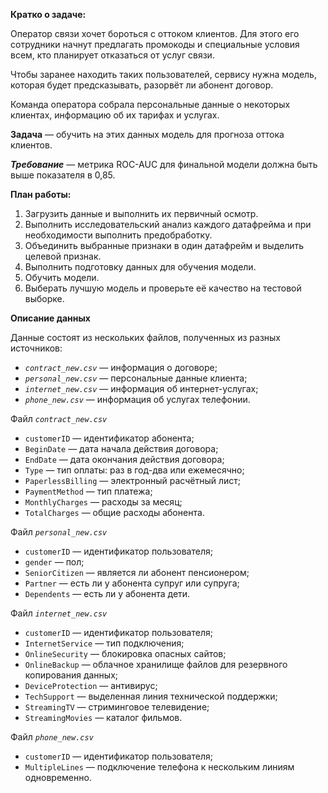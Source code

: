 **Кратко о задаче:**

Оператор связи хочет бороться с оттоком клиентов. Для этого его сотрудники начнут предлагать промокоды и специальные условия всем, кто планирует отказаться от услуг связи.

Чтобы заранее находить таких пользователей, сервису нужна модель, которая будет предсказывать, разорвёт ли абонент договор.

Команда оператора собрала персональные данные о некоторых клиентах, информацию об их тарифах и услугах.

**Задача** — обучить на этих данных модель для прогноза оттока клиентов.

***Требование*** — метрика ROC-AUC для финальной модели должна быть выше показателя в 0,85.

**План работы:**

1. Загрузить данные и выполнить их первичный осмотр.
2. Выполнить исследовательский анализ каждого датафрейма и при необходимости выполнить предобработку.
3. Объединить выбранные признаки в один датафрейм и выделить целевой признак.
4. Выполнить подготовку данных для обучения модели.
5. Обучить модели.
6. Выберать лучшую модель и проверьте её качество на тестовой выборке.

**Описание данных**

Данные состоят из нескольких файлов, полученных из разных источников:

- *`contract_new.csv`* — информация о договоре;
- *`personal_new.csv`* — персональные данные клиента;
- *`internet_new.csv`* — информация об интернет-услугах;
- *`phone_new.csv`* — информация об услугах телефонии.

Файл *`contract_new.csv`*

- `customerID` — идентификатор абонента;
- `BeginDate` — дата начала действия договора;
- `EndDate` — дата окончания действия договора;
- `Type` — тип оплаты: раз в год-два или ежемесячно;
- `PaperlessBilling` — электронный расчётный лист;
- `PaymentMethod` — тип платежа;
- `MonthlyCharges` — расходы за месяц;
- `TotalCharges` — общие расходы абонента.

Файл *`personal_new.csv`*

- `customerID` — идентификатор пользователя;
- `gender` — пол;
- `SeniorCitizen` — является ли абонент пенсионером;
- `Partner` — есть ли у абонента супруг или супруга;
- `Dependents` — есть ли у абонента дети.

Файл *`internet_new.csv`*

- `customerID` — идентификатор пользователя;
- `InternetService` — тип подключения;
- `OnlineSecurity` — блокировка опасных сайтов;
- `OnlineBackup` — облачное хранилище файлов для резервного копирования данных;
- `DeviceProtection` — антивирус;
- `TechSupport` — выделенная линия технической поддержки;
- `StreamingTV` — стриминговое телевидение;
- `StreamingMovies` — каталог фильмов.

Файл *`phone_new.csv`*

- `customerID` — идентификатор пользователя;
- `MultipleLines` — подключение телефона к нескольким линиям одновременно.

